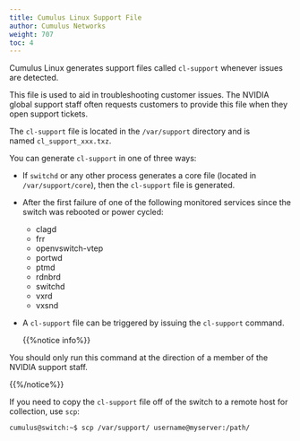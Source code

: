 ```yaml
---
title: Cumulus Linux Support File
author: Cumulus Networks
weight: 707
toc: 4
---
```


Cumulus Linux generates support files called `cl-support` whenever issues are detected.

This file is used to aid in troubleshooting customer issues. The NVIDIA global support staff often requests customers to provide this file when they open support tickets.

The `cl-support` file is located in the `/var/support` directory and is named `cl_support_xxx.txz`.

You can generate `cl-support` in one of three ways:

- If `switchd` or any other process generates a core file (located in `/var/support/core`), then the `cl-support` file is generated.
- After the first failure of one of the following monitored services since the switch was rebooted or power cycled:
    - clagd
    - frr
    - openvswitch-vtep
    - portwd
    - ptmd
    - rdnbrd
    - switchd
    - vxrd
    - vxsnd
- A `cl-support` file can be triggered by issuing the `cl-support` command.

  {{%notice info%}}
  
You should only run this command at the direction of a member of the NVIDIA support staff.

{{%/notice%}}

If you need to copy the `cl-support` file off of the switch to a remote host for collection, use `scp`:

    cumulus@switch:~$ scp /var/support/ username@myserver:/path/
